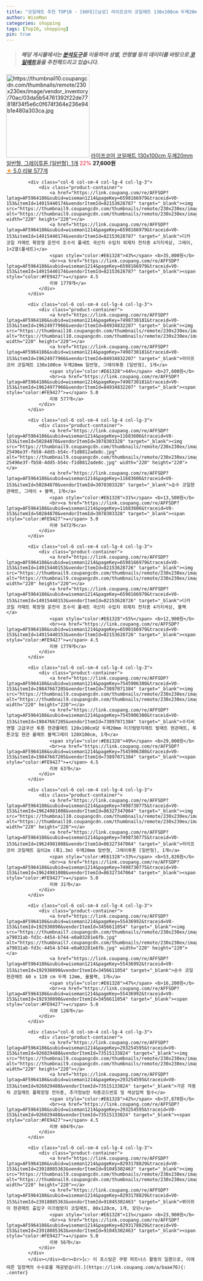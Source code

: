 ```yaml
---
title: "코일매트 추천 TOP10 - [60대][남성] 라이프코어 코일매트 130x100cm 두께20mm 일반형, 그레이투톤 [일반형], 1개"
author: WiseMan
categories: shopping
tags: [Top10, shopping]
pin: true
---
```


> ##### 해당 게시물에서는 [**분석도구**](https://itemscout.io/)를 이용하여 **성별**, **연령별** 등의 데이터를 바탕으로 [**코일매트**](https://link.coupang.com/a/baae76)들을 추천해드리고 있습니다.
<div class="container"><div class="row">
            <div class="col-6 col-sm-4 col-lg-4 col-lg-3">
                <div class="product-container">
                    <a href="https://link.coupang.com/re/AFFSDP?lptag=AF5964186&subid=wiseman1214&pageKey=7498730181&traceid=V0-153&itemId=19624977966&vendorItemId=84934832207" target="_blank"><img src="https://thumbnail10.coupangcdn.com/thumbnails/remote/230x230ex/image/vendor_inventory/70ac/03da5b54761392f22de77818f34f5e6c0f674f364e236e94b1e480a303ca.jpg" alt="https://thumbnail10.coupangcdn.com/thumbnails/remote/230x230ex/image/vendor_inventory/70ac/03da5b54761392f22de77818f34f5e6c0f674f364e236e94b1e480a303ca.jpg" width="220" height="220"></a>
                    <a href="https://link.coupang.com/re/AFFSDP?lptag=AF5964186&subid=wiseman1214&pageKey=7498730181&traceid=V0-153&itemId=19624977966&vendorItemId=84934832207" target="_blank">라이프코어 코일매트 130x100cm 두께20mm 일반형, 그레이투톤 [일반형], 1개</a>
                    <span style="color:#E61328">22%</span> <b>27,600원</b>
                    <br><a href="https://link.coupang.com/re/AFFSDP?lptag=AF5964186&subid=wiseman1214&pageKey=7498730181&traceid=V0-153&itemId=19624977966&vendorItemId=84934832207" target="_blank"><span style="color:#FE9427">★</span> 5.0
                    리뷰 577개</a>
                </div>
            </div>
            
            <div class="col-6 col-sm-4 col-lg-4 col-lg-3">
                <div class="product-container">
                    <a href="https://link.coupang.com/re/AFFSDP?lptag=AF5964186&subid=wiseman1214&pageKey=6598166979&traceid=V0-153&itemId=14915440174&vendorItemId=82153628787" target="_blank"><img src="https://thumbnail9.coupangcdn.com/thumbnails/remote/230x230ex/image/vendor_inventory/5ccc/30ca9411b1ed0c3a9b58d39f8d5397eae2a4b31765290627b4e8525b1a62.jpg" alt="https://thumbnail9.coupangcdn.com/thumbnails/remote/230x230ex/image/vendor_inventory/5ccc/30ca9411b1ed0c3a9b58d39f8d5397eae2a4b31765290627b4e8525b1a62.jpg" width="220" height="220"></a>
                    <a href="https://link.coupang.com/re/AFFSDP?lptag=AF5964186&subid=wiseman1214&pageKey=6598166979&traceid=V0-153&itemId=14915440174&vendorItemId=82153628787" target="_blank">디카 코일 카매트 확장형 운전석 조수석 풀세트 국산차 수입차 외제차 전차종 4가지색상, 그레이, 1+2열(풀세트)</a>
                    <span style="color:#E61328">43%</span> <b>35,000원</b>
                    <br><a href="https://link.coupang.com/re/AFFSDP?lptag=AF5964186&subid=wiseman1214&pageKey=6598166979&traceid=V0-153&itemId=14915440174&vendorItemId=82153628787" target="_blank"><span style="color:#FE9427">★</span> 4.5
                    리뷰 1779개</a>
                </div>
            </div>
            
            <div class="col-6 col-sm-4 col-lg-4 col-lg-3">
                <div class="product-container">
                    <a href="https://link.coupang.com/re/AFFSDP?lptag=AF5964186&subid=wiseman1214&pageKey=7498730181&traceid=V0-153&itemId=19624977966&vendorItemId=84934832207" target="_blank"><img src="https://thumbnail10.coupangcdn.com/thumbnails/remote/230x230ex/image/vendor_inventory/70ac/03da5b54761392f22de77818f34f5e6c0f674f364e236e94b1e480a303ca.jpg" alt="https://thumbnail10.coupangcdn.com/thumbnails/remote/230x230ex/image/vendor_inventory/70ac/03da5b54761392f22de77818f34f5e6c0f674f364e236e94b1e480a303ca.jpg" width="220" height="220"></a>
                    <a href="https://link.coupang.com/re/AFFSDP?lptag=AF5964186&subid=wiseman1214&pageKey=7498730181&traceid=V0-153&itemId=19624977966&vendorItemId=84934832207" target="_blank">라이프코어 코일매트 130x100cm 두께20mm 일반형, 그레이투톤 [일반형], 1개</a>
                    <span style="color:#E61328">44%</span> <b>27,600원</b>
                    <br><a href="https://link.coupang.com/re/AFFSDP?lptag=AF5964186&subid=wiseman1214&pageKey=7498730181&traceid=V0-153&itemId=19624977966&vendorItemId=84934832207" target="_blank"><span style="color:#FE9427">★</span> 5.0
                    리뷰 577개</a>
                </div>
            </div>
            
            <div class="col-6 col-sm-4 col-lg-4 col-lg-3">
                <div class="product-container">
                    <a href="https://link.coupang.com/re/AFFSDP?lptag=AF5964186&subid=wiseman1214&pageKey=11683606&traceid=V0-153&itemId=50284870&vendorItemId=3078303328" target="_blank"><img src="https://thumbnail9.coupangcdn.com/thumbnails/remote/230x230ex/image/retail/images/6666679667942521-25496e3f-fb58-4dd5-b54c-f1d8812ade8c.jpg" alt="https://thumbnail9.coupangcdn.com/thumbnails/remote/230x230ex/image/retail/images/6666679667942521-25496e3f-fb58-4dd5-b54c-f1d8812ade8c.jpg" width="220" height="220"></a>
                    <a href="https://link.coupang.com/re/AFFSDP?lptag=AF5964186&subid=wiseman1214&pageKey=11683606&traceid=V0-153&itemId=50284870&vendorItemId=3078303328" target="_blank">순수 코일현관매트, 그레이 + 블랙, 1개</a>
                    <span style="color:#E61328">31%</span> <b>13,500원</b>
                    <br><a href="https://link.coupang.com/re/AFFSDP?lptag=AF5964186&subid=wiseman1214&pageKey=11683606&traceid=V0-153&itemId=50284870&vendorItemId=3078303328" target="_blank"><span style="color:#FE9427">★</span> 5.0
                    리뷰 5472개</a>
                </div>
            </div>
            
            <div class="col-6 col-sm-4 col-lg-4 col-lg-3">
                <div class="product-container">
                    <a href="https://link.coupang.com/re/AFFSDP?lptag=AF5964186&subid=wiseman1214&pageKey=6598166979&traceid=V0-153&itemId=14915440153&vendorItemId=82153628726" target="_blank"><img src="https://thumbnail9.coupangcdn.com/thumbnails/remote/230x230ex/image/vendor_inventory/5ccc/30ca9411b1ed0c3a9b58d39f8d5397eae2a4b31765290627b4e8525b1a62.jpg" alt="https://thumbnail9.coupangcdn.com/thumbnails/remote/230x230ex/image/vendor_inventory/5ccc/30ca9411b1ed0c3a9b58d39f8d5397eae2a4b31765290627b4e8525b1a62.jpg" width="220" height="220"></a>
                    <a href="https://link.coupang.com/re/AFFSDP?lptag=AF5964186&subid=wiseman1214&pageKey=6598166979&traceid=V0-153&itemId=14915440153&vendorItemId=82153628726" target="_blank">디카 코일 카매트 확장형 운전석 조수석 풀세트 국산차 수입차 외제차 전차종 4가지색상, 블랙</a>
                    <span style="color:#E61328">55%</span> <b>12,900원</b>
                    <br><a href="https://link.coupang.com/re/AFFSDP?lptag=AF5964186&subid=wiseman1214&pageKey=6598166979&traceid=V0-153&itemId=14915440153&vendorItemId=82153628726" target="_blank"><span style="color:#FE9427">★</span> 4.5
                    리뷰 1779개</a>
                </div>
            </div>
            
            <div class="col-6 col-sm-4 col-lg-4 col-lg-3">
                <div class="product-container">
                    <a href="https://link.coupang.com/re/AFFSDP?lptag=AF5964186&subid=wiseman1214&pageKey=7545906380&traceid=V0-153&itemId=19847667205&vendorItemId=73897071384" target="_blank"><img src="https://thumbnail9.coupangcdn.com/thumbnails/remote/230x230ex/image/vendor_inventory/0af6/0c440d482cb11b85fc8c4819ced68ecfa91f86679ea9b46410c7bbf07819.jpg" alt="https://thumbnail9.coupangcdn.com/thumbnails/remote/230x230ex/image/vendor_inventory/0af6/0c440d482cb11b85fc8c4819ced68ecfa91f86679ea9b46410c7bbf07819.jpg" width="220" height="220"></a>
                    <a href="https://link.coupang.com/re/AFFSDP?lptag=AF5964186&subid=wiseman1214&pageKey=7545906380&traceid=V0-153&itemId=19847667205&vendorItemId=73897071384" target="_blank">수지씨앤엘 고급쿠션 투톤 현관롤매트 120x100cm당 두께20mm 미끄럼방지매트 발매트 현관매트, 투톤코일 현관 롤매트 블랙그레이 120X100cm, 1개</a>
                    <span style="color:#E61328">49%</span> <b>29,000원</b>
                    <br><a href="https://link.coupang.com/re/AFFSDP?lptag=AF5964186&subid=wiseman1214&pageKey=7545906380&traceid=V0-153&itemId=19847667205&vendorItemId=73897071384" target="_blank"><span style="color:#FE9427">★</span> 4.5
                    리뷰 63개</a>
                </div>
            </div>
            
            <div class="col-6 col-sm-4 col-lg-4 col-lg-3">
                <div class="product-container">
                    <a href="https://link.coupang.com/re/AFFSDP?lptag=AF5964186&subid=wiseman1214&pageKey=7498730775&traceid=V0-153&itemId=19624981008&vendorItemId=86327347064" target="_blank"><img src="https://thumbnail10.coupangcdn.com/thumbnails/remote/230x230ex/image/vendor_inventory/70ac/03da5b54761392f22de77818f34f5e6c0f674f364e236e94b1e480a303ca.jpg" alt="https://thumbnail10.coupangcdn.com/thumbnails/remote/230x230ex/image/vendor_inventory/70ac/03da5b54761392f22de77818f34f5e6c0f674f364e236e94b1e480a303ca.jpg" width="220" height="220"></a>
                    <a href="https://link.coupang.com/re/AFFSDP?lptag=AF5964186&subid=wiseman1214&pageKey=7498730775&traceid=V0-153&itemId=19624981008&vendorItemId=86327347064" target="_blank">라이프코어 코일매트 길이2m (폭1.3m) 두께20mm 일반형, 그레이투톤 [일반형], 1개</a>
                    <span style="color:#E61328">33%</span> <b>53,820원</b>
                    <br><a href="https://link.coupang.com/re/AFFSDP?lptag=AF5964186&subid=wiseman1214&pageKey=7498730775&traceid=V0-153&itemId=19624981008&vendorItemId=86327347064" target="_blank"><span style="color:#FE9427">★</span> 5.0
                    리뷰 31개</a>
                </div>
            </div>
            
            <div class="col-6 col-sm-4 col-lg-4 col-lg-3">
                <div class="product-container">
                    <a href="https://link.coupang.com/re/AFFSDP?lptag=AF5964186&subid=wiseman1214&pageKey=55436992&traceid=V0-153&itemId=192930890&vendorItemId=3456611054" target="_blank"><img src="https://thumbnail7.coupangcdn.com/thumbnails/remote/230x230ex/image/retail/images/1206494919762939-a79031ab-fd3c-4454-b744-e0a03281e6fb.jpg" alt="https://thumbnail7.coupangcdn.com/thumbnails/remote/230x230ex/image/retail/images/1206494919762939-a79031ab-fd3c-4454-b744-e0a03281e6fb.jpg" width="220" height="220"></a>
                    <a href="https://link.coupang.com/re/AFFSDP?lptag=AF5964186&subid=wiseman1214&pageKey=55436992&traceid=V0-153&itemId=192930890&vendorItemId=3456611054" target="_blank">순수 코일 현관매트 60 x 120 cm 두께 12mm, 올블랙, 1개</a>
                    <span style="color:#E61328">47%</span> <b>16,200원</b>
                    <br><a href="https://link.coupang.com/re/AFFSDP?lptag=AF5964186&subid=wiseman1214&pageKey=55436992&traceid=V0-153&itemId=192930890&vendorItemId=3456611054" target="_blank"><span style="color:#FE9427">★</span> 5.0
                    리뷰 120개</a>
                </div>
            </div>
            
            <div class="col-6 col-sm-4 col-lg-4 col-lg-3">
                <div class="product-container">
                    <a href="https://link.coupang.com/re/AFFSDP?lptag=AF5964186&subid=wiseman1214&pageKey=293254595&traceid=V0-153&itemId=926029488&vendorItemId=73515133824" target="_blank"><img src="https://thumbnail9.coupangcdn.com/thumbnails/remote/230x230ex/image/vendor_inventory/9d36/7febe853ba74fac0267a6d8090fd91c137e42ae94b97f337649ec35046cd.jpg" alt="https://thumbnail9.coupangcdn.com/thumbnails/remote/230x230ex/image/vendor_inventory/9d36/7febe853ba74fac0267a6d8090fd91c137e42ae94b97f337649ec35046cd.jpg" width="220" height="220"></a>
                    <a href="https://link.coupang.com/re/AFFSDP?lptag=AF5964186&subid=wiseman1214&pageKey=293254595&traceid=V0-153&itemId=926029488&vendorItemId=73515133824" target="_blank">가온 자동차 코일매트 풀확장형 전차종, 추가정보란 차종코드번호 및 색상입력 필수</a>
                    <span style="color:#E61328">42%</span> <b>37,870원</b>
                    <br><a href="https://link.coupang.com/re/AFFSDP?lptag=AF5964186&subid=wiseman1214&pageKey=293254595&traceid=V0-153&itemId=926029488&vendorItemId=73515133824" target="_blank"><span style="color:#FE9427">★</span> 4.5
                    리뷰 604개</a>
                </div>
            </div>
            
            <div class="col-6 col-sm-4 col-lg-4 col-lg-3">
                <div class="product-container">
                    <a href="https://link.coupang.com/re/AFFSDP?lptag=AF5964186&subid=wiseman1214&pageKey=8293178829&traceid=V0-153&itemId=23918085363&vendorItemId=91045302463" target="_blank"><img src="https://thumbnail9.coupangcdn.com/thumbnails/remote/230x230ex/image/vendor_inventory/53f1/7cf5a9e98768490a6b99542fd89e658fa648abb9550e3f7636cad10ba9dc.jpg" alt="https://thumbnail9.coupangcdn.com/thumbnails/remote/230x230ex/image/vendor_inventory/53f1/7cf5a9e98768490a6b99542fd89e658fa648abb9550e3f7636cad10ba9dc.jpg" width="220" height="220"></a>
                    <a href="https://link.coupang.com/re/AFFSDP?lptag=AF5964186&subid=wiseman1214&pageKey=8293178829&traceid=V0-153&itemId=23918085363&vendorItemId=91045302463" target="_blank">뷔이위이 현관매트 출입구 미끄럼방지 코일매트, 80x120cm, 1개, 모던</a>
                    <span style="color:#E61328">11%</span> <b>23,900원</b>
                    <br><a href="https://link.coupang.com/re/AFFSDP?lptag=AF5964186&subid=wiseman1214&pageKey=8293178829&traceid=V0-153&itemId=23918085363&vendorItemId=91045302463" target="_blank"><span style="color:#FE9427">★</span> 5.0
                    리뷰 56개</a>
                </div>
            </div>
            </div></div><br><br>[👉 이 포스팅은 쿠팡 파트너스 활동의 일환으로, 이에 따른 일정액의 수수료를 제공받습니다.](https://link.coupang.com/a/baae76){: .center}